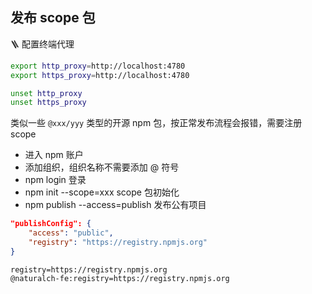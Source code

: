 ## 发布 scope 包

🪜 配置终端代理

```bash
export http_proxy=http://localhost:4780
export https_proxy=http://localhost:4780

unset http_proxy
unset https_proxy
```

类似一些 `@xxx/yyy` 类型的开源 npm 包，按正常发布流程会报错，需要注册 scope

- 进入 npm 账户
- 添加组织，组织名称不需要添加 @ 符号
- npm login 登录
- npm init --scope=xxx scope 包初始化
- npm publish --access=publish 发布公有项目

```json
"publishConfig": {
    "access": "public",
    "registry": "https://registry.npmjs.org"
}
```

```
registry=https://registry.npmjs.org
@naturalch-fe:registry=https://registry.npmjs.org
```
